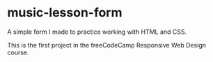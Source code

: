 # music-lesson-form
A simple form I made to practice working with HTML and CSS.

This is the first project in the freeCodeCamp Responsive Web Design course.

